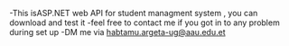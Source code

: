 
-This isASP.NET  web API for student managment system , you can download and test it 
-feel free to contact me if you got in to any problem during set up
-DM me via habtamu.argeta-ug@aau.edu.et
